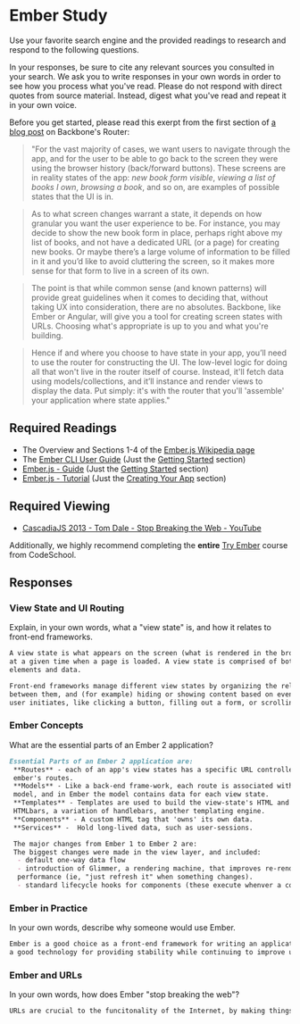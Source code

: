 # Ember Study

Use your favorite search engine and the provided readings to research and
respond to the following questions.

In your responses, be sure to cite any relevant sources you consulted in your
search. We ask you to write responses in your own words in order to see how you
process what you've read. Please do not respond with direct quotes from source
material. Instead, digest what you've read and repeat it in your own voice.

Before you get started, please read this exerpt from the first section of [a
blog post](http://pragmatic-backbone.com/routing-and-controllers) on
    Backbone's Router:

>"For the vast majority of cases, we want users to navigate through the app, and for the user to be able to go back to the screen they were using the browser history (back/forward buttons). These screens are in reality states of the app: *new book form visible*, *viewing a list of books I own*, *browsing a book*, and so on, are examples of possible states that the UI is in.

>As to what screen changes warrant a state, it depends on how granular you want the user experience to be. For instance, you may decide to show the new book form in place, perhaps right above my list of books, and not have a dedicated URL (or a page) for creating new books. Or maybe there’s a large volume of information to be filled in it and you’d like to avoid cluttering the screen, so it makes more sense for that form to live in a screen of its own.

>The point is that while common sense (and known patterns) will provide great guidelines when it comes to deciding that, without taking UX into consideration, there are no absolutes. Backbone, like Ember or Angular, will give you a tool for creating screen states with URLs. Choosing what's appropriate is up to you and what you're building.

>Hence if and where you choose to have state in your app, you’ll need to use the router for constructing the UI. The low-level logic for doing all that won't live in the router itself of course. Instead, it'll fetch data using models/collections, and it’ll instance and render views to display the data. Put simply: it's with the router that you'll 'assemble' your application where state applies."

## Required Readings

-   The Overview and Sections 1-4 of the [Ember.js Wikipedia page](https://en.wikipedia.org/wiki/Ember.js)
-   The [Ember CLI User Guide](http://ember-cli.com/user-guide/) (Just the
[Getting Started](https://ember-cli.com/user-guide/#getting-started) section)
-   [Ember.js - Guide](https://guides.emberjs.com/v2.11.0/getting-started/) (Just the
[Getting Started](https://guides.emberjs.com/v2.11.0/getting-started/) section)
-   [Ember.js - Tutorial](https://guides.emberjs.com/v2.11.0/tutorial/ember-cli/) (Just
the [Creating Your App](https://guides.emberjs.com/v2.11.0/tutorial/ember-cli/) section)

## Required Viewing

-   [CascadiaJS 2013 - Tom Dale - Stop Breaking the Web - YouTube](https://www.youtube.com/watch?v=BQ6at0addi4)

Additionally, we highly recommend completing the **entire** [Try
Ember](https://www.codeschool.com/courses/try-ember) course from CodeSchool.

## Responses

### View State and UI Routing

Explain, in your own words, what a "view state" is, and how it relates to
 front-end frameworks.

```md
A view state is what appears on the screen (what is rendered in the browswer)
at a given time when a page is loaded. A view state is comprised of both DOM
elements and data.

Front-end frameworks manage different view states by organizing the relationships
between them, and (for example) hiding or showing content based on events that a
user initiates, like clicking a button, filling out a form, or scrolling.
```

### Ember Concepts

What are the essential parts of an Ember 2 application?

```md
Essential Parts of an Ember 2 application are:
 **Routes** - each of an app's view states has a specific URL controlled by
 ember's routes.
 **Models** - Like a back-end frame-work, each route is associated with its own
 model, and in Ember the model contains data for each view state.
 **Templates** - Templates are used to build the view-state's HTML and Ember uses
 HTMLbars, a variation of handlebars, another templating engine.
 **Components** - A custom HTML tag that 'owns' its own data.
 **Services** -  Hold long-lived data, such as user-sessions.

 The major changes from Ember 1 to Ember 2 are:
 The biggest changes were made in the view layer, and included:
  - default one-way data flow
  - introduction of Glimmer, a rendering machine, that improves re-rending
  performance (ie, "just refresh it" when something changes).
  - standard lifecycle hooks for components (these execute whenver a component's attributes change).
```

### Ember in Practice

In your own words, describe why someone would use Ember.

```md
Ember is a good choice as a front-end framework for writing an application with code that is DRY (don't repeat yourself) because it allows one to fairly easily write an SPA with very little code repetition. Ember is also
a good technology for providing stability while continuing to improve upon and develop new features (avoiding stagnation). Lastly, Ember provides lots of tools for working with frequently changing data.
```

### Ember and URLs

In your own words, how does Ember "stop breaking the web"?

```md
URLs are crucial to the funcitonality of the Internet, by making things easily sharable. By utilizing URLs, which even the least technically-savvy end-users are familiar with, any view-state can be easily shared across browsers (and devices) with a simple copy-and-paste. Like other front-end frameworks, Ember allows us to retain the functionality of a particular view state by linking it with a specific URL, thus allowing us to share those view states with other users via the URLs, unlike the SPAs we've built so far in WDI.
```
